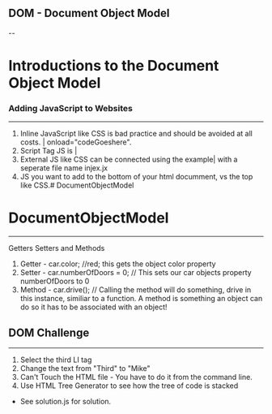  ## DOM - Document Object Model
 --

 # Introductions to the Document Object Model
 
 
 ### Adding JavaScript to Websites
 ---

 1. Inline JavaScript like CSS is bad practice and should be avoided at all costs. | onload="codeGoeshere".
 2. Script Tag JS is | <script>alert("HELLO")</script>
 3. External JS like CSS can be connected using the example|    <script src="index.js" charset="utf-8"></script>   with a seperate file name injex.jx
 4. JS you want to add to the bottom of your html documment, vs the top like CSS.# DocumentObjectModel


# DocumentObjectModel
---

Getters Setters and Methods

1. Getter - car.color; //red; this gets the object color property
2. Setter - car.numberOfDoors = 0;  // This sets our car objects property numberOfDoors to 0
3. Method - car.drive(); // Calling the method will do something, drive in this instance, similiar to a function. A method is something an object can do so it has to be associated with an object!


## DOM Challenge
---

1. Select the third LI tag
2. Change the text from "Third" to "Mike"
3. Can't Touch the HTML file - You have to do it from the command line.
4. Use HTML Tree Generator to see how the tree of code is stacked

* See solution.js for solution.
